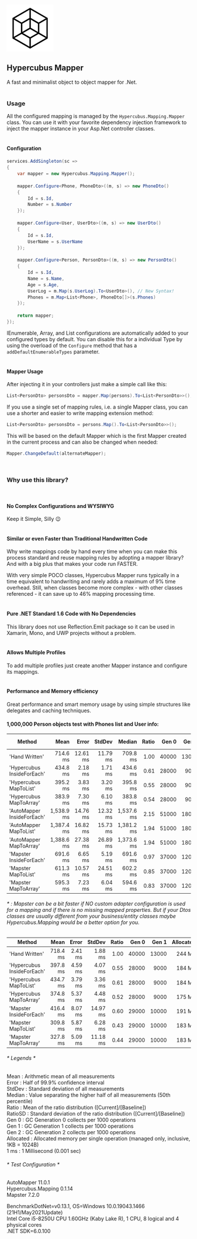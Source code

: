 ![Icon](https://raw.githubusercontent.com/dannotsys/Hypercubus.Mapping/main/.github/images/Hypercubus_icon.png)

## Hypercubus Mapper
A fast and minimalist object to object mapper for .Net.\
&nbsp;

### Usage

All the configured mapping is managed by the `Hypercubus.Mapping.Mapper` class. You can use it with your favorite dependency injection framework to inject the mapper instance in your Asp.Net controller classes.\
&nbsp;

#### Configuration
```csharp
services.AddSingleton(sc =>
{
    var mapper = new Hypercubus.Mapping.Mapper();

    mapper.Configure<Phone, PhoneDto>((m, s) => new PhoneDto()
    {
        Id = s.Id,
        Number = s.Number
    });

    mapper.Configure<User, UserDto>((m, s) => new UserDto()
    {
        Id = s.Id,
        UserName = s.UserName
    });

    mapper.Configure<Person, PersonDto>((m, s) => new PersonDto()
    {
        Id = s.Id,
        Name = s.Name,
        Age = s.Age,
        UserLog = m.Map(s.UserLog).To<UserDto>(), // New Syntax!
        Phones = m.Map<List<Phone>, PhoneDto[]>(s.Phones)
    });

    return mapper;
});
```
IEnumerable, Array, and List configurations are automatically added to your configured types by default. You can disable this for a individual Type by using the overload of the `Configure` method that has a `addDefaultEnumerableTypes` parameter.\
&nbsp;


#### Mapper Usage
After injecting it in your controllers just make a simple call like this:

```csharp
List<PersonDto> personsDto = mapper.Map(persons).To<List<PersonDto>>();
```
If you use a single set of mapping rules, i.e. a single Mapper class, you can use a shorter and easier to write mapping extension method:

```csharp
List<PersonDto> personsDto = persons.Map().To<List<PersonDto>>();
```
This will be based on the default Mapper which is the first Mapper created in the current process and can also be changed when needed:
```csharp
Mapper.ChangeDefault(alternateMapper);
```
&nbsp;

### Why use this library?
&nbsp;

#### No Complex Configurations and WYSIWYG

Keep it Simple, Silly :wink:\
&nbsp;

#### Similar or even Faster than Traditional Handwritten Code

Why write mappings code by hand every time when you can make this process standard and reuse mapping rules by adopting a mapper library? And with a big plus that makes your code run FASTER.

With very simple POCO classes, Hypercubus Mapper runs typically in a time equivalent to handwriting and rarely adds a maximum of 9% time overhead. Still, when classes become more complex - with other classes referenced - it can save up to 46% mapping processing time.\
&nbsp;

#### Pure .NET Standard 1.6 Code with No Dependencies

This library does not use Reflection.Emit package so it can be used in Xamarin, Mono, and UWP projects without a problem.\
&nbsp;

#### Allows Multiple Profiles

To add multiple profiles just create another Mapper instance and configure its mappings.\
&nbsp;

#### Performance and Memory efficiency
Great performance and smart memory usage by using simple structures like delegates and caching techniques.

#### 1,000,000 Person objects test with Phones list and User info:

|                     Method |       Mean |    Error |   StdDev |     Median | Ratio |      Gen 0 |      Gen 1 |     Gen 2 | Allocated |
|--------------------------- |-----------:|---------:|---------:|-----------:|------:|-----------:|-----------:|----------:|----------:|
|             'Hand Written' |   714.6 ms | 12.61 ms | 11.79 ms |   709.8 ms |  1.00 | 40000      | 13000      |         - |    244 MB |
| 'Hypercubus InsideForEach' |   434.8 ms |  2.18 ms |  1.71 ms |   434.6 ms |  0.61 | 28000      |  9000      |         - |    184 MB |
|     'Hypercubus MapToList' |   395.2 ms |  3.83 ms |  3.20 ms |   395.8 ms |  0.55 | 28000      |  9000      |         - |    184 MB |
|    'Hypercubus MapToArray' |   383.9 ms |  7.30 ms |  6.10 ms |   383.8 ms |  0.54 | 28000      |  9000      |         - |    175 MB |
| 'AutoMapper InsideForEach' | 1,538.9 ms | 14.76 ms | 12.32 ms | 1,537.6 ms |  2.15 | 51000      | 18000      | 1000      |    314 MB |
|     'AutoMapper MapToList' | 1,387.4 ms | 16.82 ms | 15.73 ms | 1,381.2 ms |  1.94 | 51000      | 18000      | 1000      |    314 MB |
|    'AutoMapper MapToArray' | 1,388.6 ms | 27.38 ms | 26.89 ms | 1,373.6 ms |  1.94 | 51000      | 18000      | 1000      |    305 MB |
|    'Mapster InsideForEach' |   691.6 ms |  6.65 ms |  5.19 ms |   691.6 ms |  0.97 | 37000      | 12000      |         - |    237 MB |
|        'Mapster MapToList' |   611.3 ms | 10.57 ms | 24.51 ms |   602.2 ms |  0.85 | 37000      | 12000      |         - |    229 MB |
|       'Mapster MapToArray' |   595.3 ms |  7.23 ms |  6.04 ms |   594.6 ms |  0.83 | 37000      | 12000      |         - |    229 MB |

###### * : Mapster can be a bit faster if NO custom adapter configuration is used for a mapping and if there is no missing mapped properties. But if your Dtos classes are usually different from your business/entity classes maybe Hypercubus.Mapping would be a better option for you.

|                     Method |     Mean |   Error |   StdDev | Ratio |      Gen 0 |      Gen 1 | Allocated |
|--------------------------- |---------:|--------:|---------:|------:|-----------:|-----------:|----------:|
|             'Hand Written' | 718.4 ms | 2.41 ms |  1.88 ms |  1.00 | 40000      | 13000      |    244 MB |
| 'Hypercubus InsideForEach' | 397.8 ms | 4.59 ms |  4.07 ms |  0.55 | 28000      |  9000      |    184 MB |
|     'Hypercubus MapToList' | 434.7 ms | 3.79 ms |  3.36 ms |  0.61 | 28000      |  9000      |    184 MB |
|    'Hypercubus MapToArray' | 374.8 ms | 5.37 ms |  4.48 ms |  0.52 | 28000      |  9000      |    175 MB |
|    'Mapster InsideForEach' | 416.4 ms | 8.07 ms | 14.97 ms |  0.60 | 29000      | 10000      |    191 MB |
|        'Mapster MapToList' | 309.8 ms | 5.87 ms |  6.28 ms |  0.43 | 29000      | 10000      |    183 MB |
|       'Mapster MapToArray' | 327.8 ms | 5.09 ms | 11.18 ms |  0.44 | 29000      | 10000      |    183 MB |

###### * Legends *
 Mean      : Arithmetic mean of all measurements\
  Error     : Half of 99.9% confidence interval\
  StdDev    : Standard deviation of all measurements\
  Median    : Value separating the higher half of all measurements (50th percentile)\
  Ratio     : Mean of the ratio distribution ([Current]/[Baseline])\
  RatioSD   : Standard deviation of the ratio distribution ([Current]/[Baseline])\
  Gen 0     : GC Generation 0 collects per 1000 operations\
  Gen 1     : GC Generation 1 collects per 1000 operations\
  Gen 2     : GC Generation 2 collects per 1000 operations\
  Allocated : Allocated memory per single operation (managed only, inclusive, 1KB = 1024B)\
  1 ms      : 1 Millisecond (0.001 sec)

###### * Test Configuration *

AutoMapper 11.0.1\
Hypercubus.Mapping 0.1.14\
Mapster 7.2.0

BenchmarkDotNet=v0.13.1, OS=Windows 10.0.19043.1466 (21H1/May2021Update)\
Intel Core i5-8250U CPU 1.60GHz (Kaby Lake R), 1 CPU, 8 logical and 4 physical cores\
.NET SDK=6.0.100 

